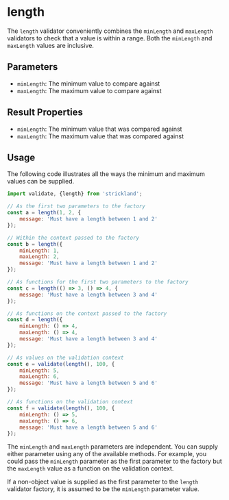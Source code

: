 # length

The `length` validator conveniently combines the `minLength` and `maxLength` validators to check that a value is within a range. Both the `minLength` and `maxLength` values are inclusive.

## Parameters

* `minLength`: The minimum value to compare against
* `maxLength`: The maximum value to compare against

## Result Properties

* `minLength`: The minimum value that was compared against
* `maxLength`: The maximum value that was compared against

## Usage

The following code illustrates all the ways the minimum and maximum values can be supplied.

``` jsx
import validate, {length} from 'strickland';

// As the first two parameters to the factory
const a = length(1, 2, {
    message: 'Must have a length between 1 and 2'
});

// Within the context passed to the factory
const b = length({
    minLength: 1,
    maxLength: 2,
    message: 'Must have a length between 1 and 2'
});

// As functions for the first two parameters to the factory
const c = length(() => 3, () => 4, {
    message: 'Must have a length between 3 and 4'
});

// As functions on the context passed to the factory
const d = length({
    minLength: () => 4,
    maxLength: () => 4,
    message: 'Must have a length between 3 and 4'
});

// As values on the validation context
const e = validate(length(), 100, {
    minLength: 5,
    maxLength: 6,
    message: 'Must have a length between 5 and 6'
});

// As functions on the validation context
const f = validate(length(), 100, {
    minLength: () => 5,
    maxLength: () => 6,
    message: 'Must have a length between 5 and 6'
});
```

The `minLength` and `maxLength` parameters are independent. You can supply either parameter using any of the available methods. For example, you could pass the `minLength` parameter as the first parameter to the factory but the `maxLength` value as a function on the validation context.

If a non-object value is supplied as the first parameter to the `length` validator factory, it is assumed to be the `minLength` parameter value.
